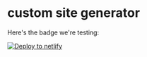 # custom site generator


Here's the badge we're testing:

[![Deploy to netlify](https://www.netlify.com/img/deploy/button.svg)](https://app.netlify.com/start/deploy?repository=https://github.com/stepzen-samples/stepzen-netlify-custom-site-generator.git)
